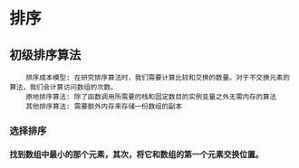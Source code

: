 # 排序
## 初级排序算法
```
    排序成本模型: 在研究排序算法时，我们需要计算比较和交换的数量。对于不交换元素的算法，我们会计算访问数组的次数。
    原地排序算法: 除了函数调用所需要的栈和固定数目的实例变量之外无需内存的算法
    其他排序算法: 需要额外内存来存储一份数组的副本
```
### 选择排序
#### 找到数组中最小的那个元素，其次，将它和数组的第一个元素交换位置。